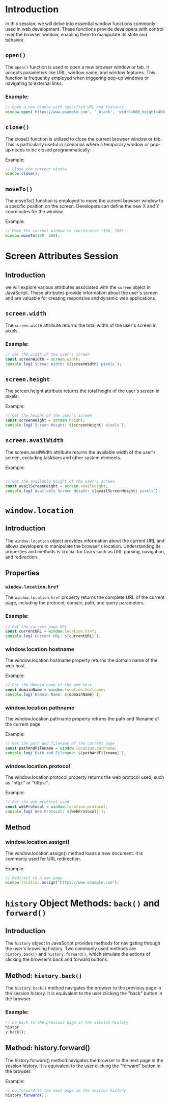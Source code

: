 
# Introduction
In this session, we will delve into essential window functions commonly used in web development. These functions provide developers with control over the browser window, enabling them to manipulate its state and behavior.

## `open()`
The `open()` function is used to open a new browser window or tab. It accepts parameters like URL, window name, and window features. This function is frequently employed when triggering pop-up windows or navigating to external links.

### Example:
```javascript
// Open a new window with specified URL and features
window.open('https://www.example.com', '_blank', 'width=600,height=400');
```

## `close()`

The close() function is utilized to close the current browser window or tab. This is particularly useful in scenarios where a temporary window or pop-up needs to be closed programmatically.

Example:
```javascript
// Close the current window
window.close();
``` 

## `moveTo()`

The moveTo() function is employed to move the current browser window to a specific position on the screen. Developers can define the new X and Y coordinates for the window.

Example:
```javascript
// Move the current window to coordinates (100, 200)
window.moveTo(100, 200);
```


# Screen Attributes Session

## Introduction
we will explore various attributes associated with the `screen` object in JavaScript. These attributes provide information about the user's screen and are valuable for creating responsive and dynamic web applications.

## `screen.width`
The `screen.width` attribute returns the total width of the user's screen in pixels.

### Example:
```javascript
// Get the width of the user's screen
const screenWidth = screen.width;
console.log(`Screen Width: ${screenWidth} pixels`);
```


## `screen.height`

The screen.height attribute returns the total height of the user's screen in pixels.

Example:
```javascript
// Get the height of the user's screen
const screenHeight = screen.height;
console.log(`Screen Height: ${screenHeight} pixels`);
```


## `screen.availWidth`

The screen.availWidth attribute returns the available width of the user's screen, excluding taskbars and other system elements.

Example:
```javascript

// Get the available height of the user's screen
const availScreenHeight = screen.availHeight;
console.log(`Available Screen Height: ${availScreenHeight} pixels`);

```

# `window.location` 

## Introduction
The `window.location` object provides information about the current URL and allows developers to manipulate the browser's location. Understanding its properties and methods is crucial for tasks such as URL parsing, navigation, and redirection.

## Properties

### `window.location.href`
The `window.location.href` property returns the complete URL of the current page, including the protocol, domain, path, and query parameters.

### Example:
```javascript
// Get the current page URL
const currentURL = window.location.href;
console.log(`Current URL: ${currentURL}`);
```

### window.location.hostname

The window.location.hostname property returns the domain name of the web host.

Example:
```javascript
// Get the domain name of the web host
const domainName = window.location.hostname;
console.log(`Domain Name: ${domainName}`);
```

### window.location.pathname

The window.location.pathname property returns the path and filename of the current page.

Example:
```javascript
// Get the path and filename of the current page
const pathAndFilename = window.location.pathname;
console.log(`Path and Filename: ${pathAndFilename}`);
```

### window.location.protocol
The window.location.protocol property returns the web protocol used, such as "http:" or "https:".

Example:
```javascript
// Get the web protocol used
const webProtocol = window.location.protocol;
console.log(`Web Protocol: ${webProtocol}`);
```

## Method

### window.location.assign()
The window.location.assign() method loads a new document. It is commonly used for URL redirection.

Example:
```javascript
// Redirect to a new page
window.location.assign('https://www.example.com');
```


# `history` Object Methods: `back()` and `forward()`

## Introduction
The `history` object in JavaScript provides methods for navigating through the user's browsing history. Two commonly used methods are `history.back()` and `history.forward()`, which simulate the actions of clicking the browser's back and forward buttons.

## Method: `history.back()`
The `history.back()` method navigates the browser to the previous page in the session history. It is equivalent to the user clicking the "back" button in the browser.

### Example:
```javascript
// Go back to the previous page in the session history
histor
y.back();
```

## Method: history.forward()
The history.forward() method navigates the browser to the next page in the session history. It is equivalent to the user clicking the "forward" button in the browser.

Example:
```javascript
// Go forward to the next page in the session history
history.forward();
```